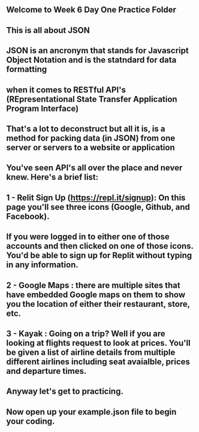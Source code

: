 ## Welcome to Week 6 Day One Practice Folder
## This is all about JSON
## JSON is an ancronym that stands for Javascript Object Notation and is the statndard for data formatting 
## when it comes to RESTful API's (REpresentational State Transfer Application Program Interface)
## That's a lot to deconstruct but all it is, is a method for packing data (in JSON) from one server or servers to a website or application
## You've seen API's all over the place and never knew. Here's a brief list:
## 1 - Relit Sign Up (https://repl.it/signup): On this page you'll see three icons (Google, Github, and Facebook). 
## If you were logged in to either one of those accounts and then clicked on one of those icons. You'd be able to sign up for Replit without typing in any information. 
## 2 - Google Maps : there are multiple sites that have embedded Google maps on them to show you the location of either their restaurant, store, etc.
## 3 - Kayak : Going on a trip? Well if you are looking at flights request to look at prices. You'll be given a list of airline details from multiple different airlines including seat avaialble, prices and departure times.
## Anyway let's get to practicing. 
## Now open up your example.json file to begin your coding. 
